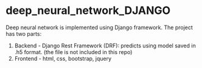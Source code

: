 # deep_neural_network_DJANGO

Deep neural network is implemented using Django framework. The project has two parts: 
1. Backend - Django Rest Framework (DRF): predicts using model saved in .h5 format. (the file is not included in this repo)
2. Frontend - html, css, bootstrap, jquery
